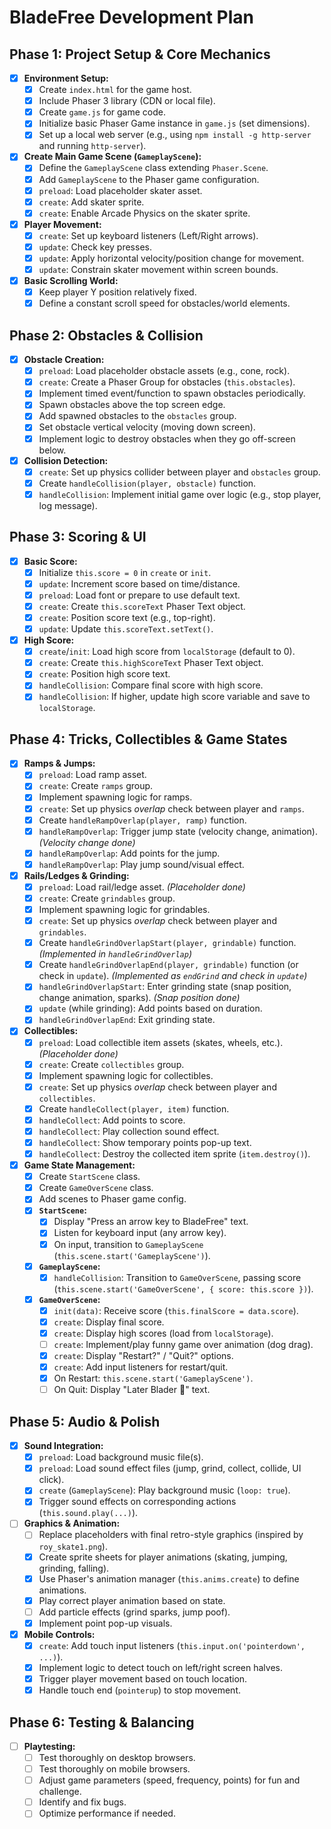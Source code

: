 # BladeFree Development Plan

## Phase 1: Project Setup & Core Mechanics

- [x] **Environment Setup:**
    - [x] Create `index.html` for the game host.
    - [x] Include Phaser 3 library (CDN or local file).
    - [x] Create `game.js` for game code.
    - [x] Initialize basic Phaser Game instance in `game.js` (set dimensions).
    - [x] Set up a local web server (e.g., using `npm install -g http-server` and running `http-server`).
- [x] **Create Main Game Scene (`GameplayScene`):**
    - [x] Define the `GameplayScene` class extending `Phaser.Scene`.
    - [x] Add `GameplayScene` to the Phaser game configuration.
    - [x] `preload`: Load placeholder skater asset.
    - [x] `create`: Add skater sprite.
    - [x] `create`: Enable Arcade Physics on the skater sprite.
- [x] **Player Movement:**
    - [x] `create`: Set up keyboard listeners (Left/Right arrows).
    - [x] `update`: Check key presses.
    - [x] `update`: Apply horizontal velocity/position change for movement.
    - [x] `update`: Constrain skater movement within screen bounds.
- [x] **Basic Scrolling World:**
    - [x] Keep player Y position relatively fixed.
    - [x] Define a constant scroll speed for obstacles/world elements.

## Phase 2: Obstacles & Collision

- [x] **Obstacle Creation:**
    - [x] `preload`: Load placeholder obstacle assets (e.g., cone, rock).
    - [x] `create`: Create a Phaser Group for obstacles (`this.obstacles`).
    - [x] Implement timed event/function to spawn obstacles periodically.
    - [x] Spawn obstacles above the top screen edge.
    - [x] Add spawned obstacles to the `obstacles` group.
    - [x] Set obstacle vertical velocity (moving down screen).
    - [x] Implement logic to destroy obstacles when they go off-screen below.
- [x] **Collision Detection:**
    - [x] `create`: Set up physics collider between player and `obstacles` group.
    - [x] Create `handleCollision(player, obstacle)` function.
    - [x] `handleCollision`: Implement initial game over logic (e.g., stop player, log message).

## Phase 3: Scoring & UI

- [x] **Basic Score:**
    - [x] Initialize `this.score = 0` in `create` or `init`.
    - [x] `update`: Increment score based on time/distance.
    - [x] `preload`: Load font or prepare to use default text.
    - [x] `create`: Create `this.scoreText` Phaser Text object.
    - [x] `create`: Position score text (e.g., top-right).
    - [x] `update`: Update `this.scoreText.setText()`.
- [x] **High Score:**
    - [x] `create`/`init`: Load high score from `localStorage` (default to 0).
    - [x] `create`: Create `this.highScoreText` Phaser Text object.
    - [x] `create`: Position high score text.
    - [x] `handleCollision`: Compare final score with high score.
    - [x] `handleCollision`: If higher, update high score variable and save to `localStorage`.

## Phase 4: Tricks, Collectibles & Game States

- [x] **Ramps & Jumps:**
    - [x] `preload`: Load ramp asset.
    - [x] `create`: Create `ramps` group.
    - [x] Implement spawning logic for ramps.
    - [x] `create`: Set up physics *overlap* check between player and `ramps`.
    - [x] Create `handleRampOverlap(player, ramp)` function.
    - [x] `handleRampOverlap`: Trigger jump state (velocity change, animation). *(Velocity change done)*
    - [x] `handleRampOverlap`: Add points for the jump.
    - [x] `handleRampOverlap`: Play jump sound/visual effect.
- [x] **Rails/Ledges & Grinding:**
    - [x] `preload`: Load rail/ledge asset. *(Placeholder done)*
    - [x] `create`: Create `grindables` group.
    - [x] Implement spawning logic for grindables.
    - [x] `create`: Set up physics *overlap* check between player and `grindables`.
    - [x] Create `handleGrindOverlapStart(player, grindable)` function. *(Implemented in `handleGrindOverlap`)*
    - [x] Create `handleGrindOverlapEnd(player, grindable)` function (or check in `update`). *(Implemented as `endGrind` and check in `update`)*
    - [x] `handleGrindOverlapStart`: Enter grinding state (snap position, change animation, sparks). *(Snap position done)*
    - [x] `update` (while grinding): Add points based on duration.
    - [x] `handleGrindOverlapEnd`: Exit grinding state.
- [x] **Collectibles:**
    - [x] `preload`: Load collectible item assets (skates, wheels, etc.). *(Placeholder done)*
    - [x] `create`: Create `collectibles` group.
    - [x] Implement spawning logic for collectibles.
    - [x] `create`: Set up physics *overlap* check between player and `collectibles`.
    - [x] Create `handleCollect(player, item)` function.
    - [x] `handleCollect`: Add points to score.
    - [x] `handleCollect`: Play collection sound effect.
    - [x] `handleCollect`: Show temporary points pop-up text.
    - [x] `handleCollect`: Destroy the collected item sprite (`item.destroy()`).
- [x] **Game State Management:**
    - [x] Create `StartScene` class.
    - [x] Create `GameOverScene` class.
    - [x] Add scenes to Phaser game config.
    - [x] **`StartScene`:**
        - [x] Display "Press an arrow key to BladeFree" text.
        - [x] Listen for keyboard input (any arrow key).
        - [x] On input, transition to `GameplayScene` (`this.scene.start('GameplayScene')`).
    - [x] **`GameplayScene`:**
        - [x] `handleCollision`: Transition to `GameOverScene`, passing score (`this.scene.start('GameOverScene', { score: this.score })`).
    - [x] **`GameOverScene`:**
        - [x] `init(data)`: Receive score (`this.finalScore = data.score`).
        - [x] `create`: Display final score.
        - [x] `create`: Display high scores (load from `localStorage`).
        - [ ] `create`: Implement/play funny game over animation (dog drag).
        - [x] `create`: Display "Restart?" / "Quit?" options.
        - [x] `create`: Add input listeners for restart/quit.
        - [x] On Restart: `this.scene.start('GameplayScene')`.
        - [ ] On Quit: Display "Later Blader 🤙" text.

## Phase 5: Audio & Polish

- [x] **Sound Integration:**
    - [x] `preload`: Load background music file(s).
    - [x] `preload`: Load sound effect files (jump, grind, collect, collide, UI click).
    - [x] `create` (`GameplayScene`): Play background music (`loop: true`).
    - [x] Trigger sound effects on corresponding actions (`this.sound.play(...)`).
- [ ] **Graphics & Animation:**
    - [ ] Replace placeholders with final retro-style graphics (inspired by `roy_skate1.png`).
    - [x] Create sprite sheets for player animations (skating, jumping, grinding, falling).
    - [x] Use Phaser's animation manager (`this.anims.create`) to define animations.
    - [x] Play correct player animation based on state.
    - [ ] Add particle effects (grind sparks, jump poof).
    - [x] Implement point pop-up visuals.
- [x] **Mobile Controls:**
    - [x] `create`: Add touch input listeners (`this.input.on('pointerdown', ...)`).
    - [x] Implement logic to detect touch on left/right screen halves.
    - [x] Trigger player movement based on touch location.
    - [x] Handle touch end (`pointerup`) to stop movement.

## Phase 6: Testing & Balancing

- [ ] **Playtesting:**
    - [ ] Test thoroughly on desktop browsers.
    - [ ] Test thoroughly on mobile browsers.
    - [ ] Adjust game parameters (speed, frequency, points) for fun and challenge.
    - [ ] Identify and fix bugs.
    - [ ] Optimize performance if needed.
